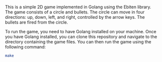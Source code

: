 This is a simple 2D game implemented in Golang using the Ebiten library. The game consists of a circle and bullets. The circle can move in four directions: up, down, left, and right, controlled by the arrow keys. The bullets are fired from the circle.

To run the game, you need to have Golang installed on your machine. Once you have Golang installed, you can clone this repository and navigate to the directory containing the game files. You can then run the game using the following command:

```sh
make
```